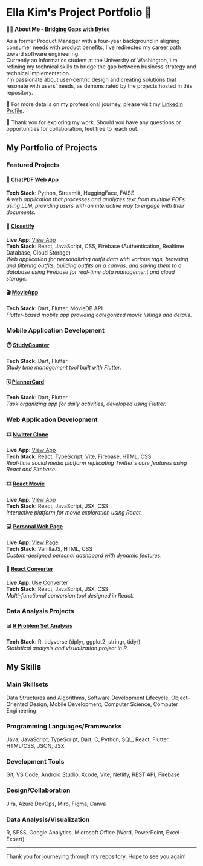 # Ella Kim's Project Portfolio 🌟

👩‍💻 **About Me - Bridging Gaps with Bytes**

As a former Product Manager with a four-year background in aligning consumer needs with product benefits, I've redirected my career path toward software engineering.\
Currently an Informatics student at the University of Washington, I'm refining my technical skills to bridge the gap between business strategy and technical implementation.\
I'm passionate about user-centric design and creating solutions that resonate with users' needs, as demonstrated by the projects hosted in this repository.

🔗 For more details on my professional journey, please visit my [LinkedIn Profile](https://www.linkedin.com/in/ellakim913/).

🤝 Thank you for exploring my work. Should you have any questions or opportunities for collaboration, feel free to reach out.

## My Portfolio of Projects

### Featured Projects

#### 📄 [ChatPDF Web App](https://github.com/Ella-Kim913/pdfChat)
**Tech Stack**: Python, Streamlit, HuggingFace, FAISS  
*A web application that processes and analyzes text from multiple PDFs using LLM, providing users with an interactive way to engage with their documents.*

#### 👗 [Closetify](https://github.com/Ella-Kim913/closetify)
**Live App**: [View App](https://closetify-361f8.web.app/signin)  
**Tech Stack**: React, JavaScript, CSS, Firebase (Authentication, Realtime Database, Cloud Storage)  
*Web application for personalizing outfit data with various tags, browsing and filtering outfits, building outfits on a canvas, and saving them to a database using Firebase for real-time data management and cloud storage.*

#### 🎬 [MovieApp](https://github.com/Ella-Kim913/movieapp)
**Tech Stack**: Dart, Flutter, MovieDB API  
*Flutter-based mobile app providing categorized movie listings and details.*

### Mobile Application Development

#### ⏱️ [StudyCounter](https://github.com/Ella-Kim913/StudyCounter)
**Tech Stack**: Dart, Flutter  
*Study time management tool built with Flutter.*

#### 🗓️ [PlannerCard](https://github.com/Ella-Kim913/PlannerCard)
**Tech Stack**: Dart, Flutter  
*Task organizing app for daily activities, developed using Flutter.*

### Web Application Development

#### 🎞️ [Nwitter Clone](https://github.com/Ella-Kim913/Nwitter-Reloaded)
**Live App**: [View App](https://nwitter-reloaded-d4b2e.firebaseapp.com/)  
**Tech Stack**: React, TypeScript, Vite, Firebase, HTML, CSS  
*Real-time social media platform replicating Twitter's core features using React and Firebase.*

#### 🎞️ [React Movie](https://github.com/Ella-Kim913/React_Movie)
**Live App**: [View App](https://ella-kim913.github.io/React_Movie/)  
**Tech Stack**: React, JavaScript, JSX, CSS  
*Interactive platform for movie exploration using React.*

#### 💻 [Personal Web Page](https://github.com/Ella-Kim913/Ella-Kim913.github.io)
**Live App**: [View Page](https://ella-kim913.github.io/)  
**Tech Stack**: VanillaJS, HTML, CSS  
*Custom-designed personal dashboard with dynamic features.*

#### 🔄 [React Converter](https://github.com/Ella-Kim913/React_Converter)
**Live App**: [Use Converter](https://converteroptions.netlify.app/)  
**Tech Stack**: React, JavaScript, JSX, CSS  
*Multi-functional conversion tool designed in React.*

### Data Analysis Projects

#### 📊 [R Problem Set Analysis](https://github.com/Ella-Kim913/R-ProblemSet)
**Tech Stack**: R, tidyverse (dplyr, ggplot2, stringr, tidyr)  
*Statistical analysis and visualization project in R.*

## My Skills

### Main Skillsets
Data Structures and Algorithms, Software Development Lifecycle, Object-Oriented Design, Mobile Development, Computer Science, Computer Engineering

### Programming Languages/Frameworks
Java, JavaScript, TypeScript, Dart, C, Python, SQL, React, Flutter, HTML/CSS, JSON, JSX

### Development Tools
Git, VS Code, Android Studio, Xcode, Vite, Netlify, REST API, Firebase

### Design/Collaboration
Jira, Azure DevOps, Miro, Figma, Canva

### Data Analysis/Visualization
R, SPSS, Google Analytics, Microsoft Office (Word, PowerPoint, Excel - Expert)

---

Thank you for journeying through my repository. Hope to see you again!
